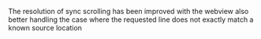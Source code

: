 The resolution of sync scrolling has been improved with the webview also better handling the case where the requested line does not exactly match a known source location
